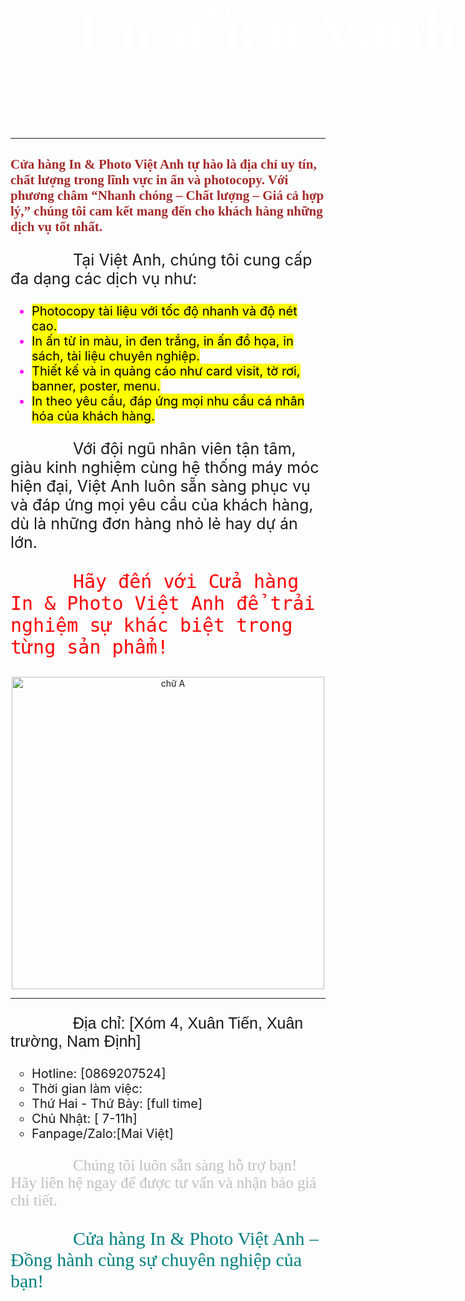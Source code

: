<html>
  <head>
  <title> intailieuvanh.vn </title>
  <style>
    h1 {color: white;}
	h1 {margin:5px;
        width:1690px;
        padding:100px;
        margin:5px;
        background: url(https://i.imgur.com/vMCLx18.jpeg) no-repeat center / cover; }
	p { text-indent : 100px }
  </style>
  </head>
  <body>
    <div>
	<h1 style="font-family:Brush Script MT;font-size:100px;"> Intailieu.Vanh </h1>
	</div>
	<hr> 
	<h2 style="color:brown;font-family:Georgia" > Cửa hàng In & Photo Việt Anh tự hào là địa chỉ uy tín, chất lượng trong lĩnh vực in ấn và photocopy. Với phương châm “Nhanh chóng – Chất lượng – Giá cả hợp lý,” chúng tôi cam kết mang đến cho khách hàng những dịch vụ tốt nhất.</h2>
	<p  style="font-size:25px">Tại Việt Anh, chúng tôi cung cấp đa dạng các dịch vụ như:</p>
	<ul style="color:fuchsia;list-style-type:disc;font-size:20px;">
	<li> <mark> Photocopy tài liệu với tốc độ nhanh và độ nét cao. </mark> </li>
	<li> <mark> In ấn từ in màu, in đen trắng, in ấn đồ họa, in sách, tài liệu chuyên nghiệp. </mark> </li>
	<li> <mark> Thiết kế và in quảng cáo như card visit, tờ rơi, banner, poster, menu. </mark> </li>
	<li> <mark> In theo yêu cầu, đáp ứng mọi nhu cầu cá nhân hóa của khách hàng. </mark> </li>
	</ul>
	<p style="font-size:25px"> Với đội ngũ nhân viên tận tâm, giàu kinh nghiệm cùng hệ thống máy móc hiện đại, Việt Anh luôn sẵn sàng phục vụ và đáp ứng mọi yêu cầu của khách hàng, dù là những đơn hàng nhỏ lẻ hay dự án lớn.</p>
    <p style="color:red;font-family:Monospace;font-size:30px">Hãy đến với Cửa hàng In & Photo Việt Anh để trải nghiệm sự khác biệt trong từng sản phẩm!<p>
	<center>
	<img src="https://i.imgur.com/6KnDvI4.jpeg" alt="chữ A" width="500" height="500" >
	</center>
	<hr>
	<p style="font-family:sans-serif;font-size:25px">Địa chỉ: [Xóm 4, Xuân Tiến, Xuân trường, Nam Định] </p>
	<ul style="list-style-type:circle;font-size:20px">
	<li>Hotline: [0869207524]</li>
	<li>Thời gian làm việc:</li>
	<li>Thứ Hai - Thứ Bảy: [full time]</li>
	<li>Chủ Nhật: [ 7-11h]</li>
	<li>Fanpage/Zalo:[Mai Việt]</li>
	</ul>
	<p style="color:silver;font-family:fantasy;font-size:25px">Chúng tôi luôn sẵn sàng hỗ trợ bạn! Hãy liên hệ ngay để được tư vấn và nhận báo giá chi tiết.</p>
	<p style="color:teal;font-family:cursive;font-size:30px">Cửa hàng In & Photo Việt Anh – Đồng hành cùng sự chuyên nghiệp của bạn!</p>
  </body>
</html> 
